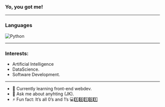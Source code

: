 ### Yo, you got me!

_________________________________________________________________________________________________________________________________________________________________________________


### Languages
![Python](https://img.shields.io/badge/-Python-000?&logo=Python)
_________________________________________________________________________________________________________________________________________________________________________________

### Interests:
- Artificial Intelligence
- DataScience.
- Software Development.
_________________________________________________________________________________________________________________________________________________________________________________

- 🌱 Currently learning front-end webdev.
- 💬 Ask me about anyhting (JK).
- ⚡ Fun fact: It’s all 0’s and 1’s 💻1️⃣0️⃣1️⃣0️⃣1️⃣
